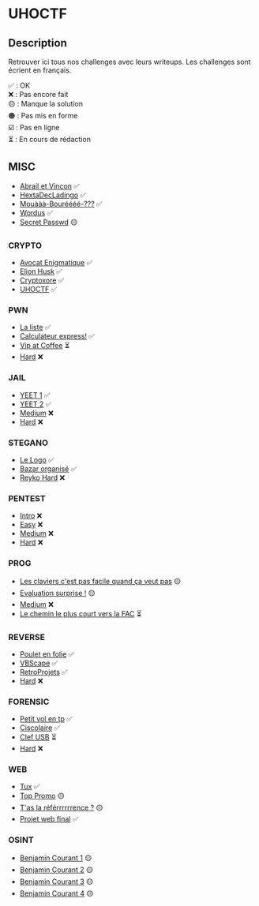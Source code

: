 # UHOCTF


## Description

Retrouver ici tous nos challenges avec leurs writeups.
Les challenges sont écrient en français.

✅ : OK  
❌ : Pas encore fait  
🟡 : Manque la solution  
🟠 : Pas mis en forme  
☑️ : Pas en ligne  
⏳ : En cours de rédaction  

## MISC

- [Abrail et Vincon](MISC/Abrail-et-Vincon/README.md) ✅
- [HextaDecLadingo](MISC/HextaDecLadingo/README.md) ✅
- [Mouààà-Bouréééé-???](MISC/Mouaa-bourree/README.md) ✅
- [Wordus](MISC/Wordus/README.md) ✅
- [Secret Passwd](MISC/Secret-Passwd/README.md) 🟡

### CRYPTO

- [Avocat Enigmatique](CRYPTO/Avocat-enigmatique/README.md) ✅
- [Elion Husk](CRYPTO/Elion-Husk/README.md) ✅
- [Cryptoxore](CRYPTO/Cryptoxore/README.md) ✅
- [UHOCTF](CRYPTO/UHOCTF/README.md) ✅

### PWN

- [La liste](PWN/La-liste/README.md) ✅
- [Calculateur express!](PWN/Calculateur-Express/README.md) ✅
- [Vip at Coffee](PWN/Vip-at-coffee/README.md) ⏳
- [Hard](PWN/Hard/README.md) ❌

### JAIL

- [YEET 1](JAIL/Yeet-1/README.md) ✅
- [YEET 2](JAIL/Yeet-2/README.md) ✅
- [Medium](JAIL/Medium/README.md) ❌
- [Hard](JAIL/Hard/README.md) ❌

### STEGANO

- [Le Logo](STEGANO/Le-Logo/README.md) ✅
- [Bazar organisé](STEGANO/Bazar-organise/README.md) ✅
- [Reyko Hard](STEGANO/Reyko-Hard/README.md) ❌

### PENTEST

- [Intro](PENTEST/Intro/README.md) ❌
- [Easy](PENTEST/Easy/README.md) ❌
- [Medium](PENTEST/Medium/README.md) ❌
- [Hard](PENTEST/Hard/README.md) ❌

### PROG

- [Les claviers c'est pas facile quand ça veut pas](PROG/azertyu/README.md) 🟡
- [Evaluation surprise !](PROG/evaluation-surpise-!/README.md) 🟡
- [Medium](PROG/Medium/README.md) ❌
- [Le chemin le plus court vers la FAC](PROG/Le-chemin-le-plus-court-vers-la-FAC/README.md) ⏳

### REVERSE

- [Poulet en folie](REVERSE/Poulet-en-folie/README.md) ✅
- [VBScape](REVERSE/VBScape/README.md) ✅
- [RetroProjets](REVERSE/RetroProjets/README.md) ✅
- [Hard](PWN/Hard/README.md) ❌

### FORENSIC 

- [Petit vol en tp](FORENSIC/Petit-vol-en-tp/README.md) ✅
- [Ciscolaire](FORENSIC/Ciscolaire/README.md) ✅
- [Clef USB](FORENSIC/Clef-USB/README.md) ⏳
- [Hard](FORENSIC/Hard/README.md) ❌

### WEB

- [Tux](WEB/Tux/README.md) ✅
- [Top Promo](WEB/top-promo/README.md) 🟡
- [T'as la référrrrrrence ?](WEB/referrrrrence/README.md) 🟡
- [Projet web final](WEB/Projet-web-final/README.md) ✅

### OSINT

- [Benjamin Courant 1](OSINT/Benjamin-Courant-1/README.md) 🟡
- [Benjamin Courant 2](OSINT/Benjamin-Courant-2/README.md) 🟡
- [Benjamin Courant 3](OSINT/Benjamin-Courant-3/README.md) 🟡
- [Benjamin Courant 4](OSINT/Benjamin-Courant-4/README.md) 🟡


